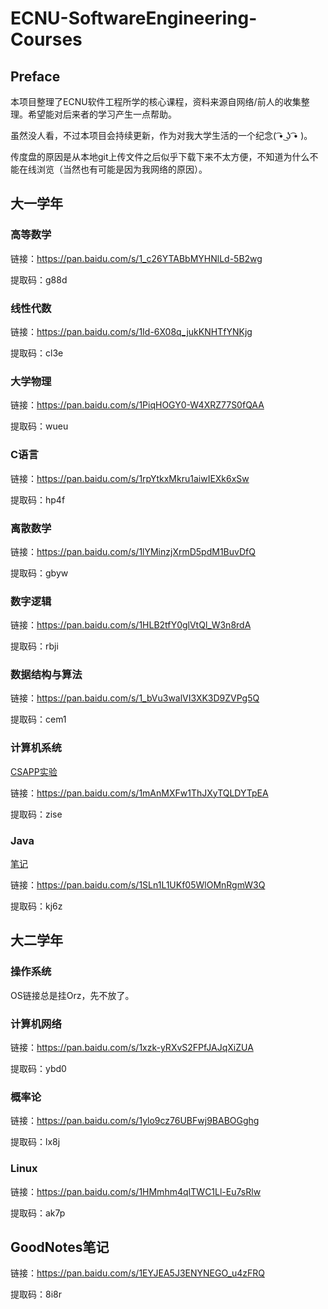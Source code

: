 # ECNU-SoftwareEngineering-Courses

## Preface
本项目整理了ECNU软件工程所学的核心课程，资料来源自网络/前人的收集整理。希望能对后来者的学习产生一点帮助。

虽然没人看，不过本项目会持续更新，作为对我大学生活的一个纪念( ͡• ͜ʖ ͡• )。

传度盘的原因是从本地git上传文件之后似乎下载下来不太方便，不知道为什么不能在线浏览（当然也有可能是因为我网络的原因）。


## 大一学年

### 高等数学
    
链接：https://pan.baidu.com/s/1_c26YTABbMYHNlLd-5B2wg 
    
提取码：g88d 

### 线性代数

链接：https://pan.baidu.com/s/1Id-6X08q_jukKNHTfYNKjg 

提取码：cl3e 

### 大学物理

链接：https://pan.baidu.com/s/1PiqHOGY0-W4XRZ77S0fQAA 

提取码：wueu 

### C语言

链接：https://pan.baidu.com/s/1rpYtkxMkru1aiwIEXk6xSw 

提取码：hp4f 

### 离散数学

链接：https://pan.baidu.com/s/1lYMinzjXrmD5pdM1BuvDfQ 

提取码：gbyw 

### 数字逻辑

链接：https://pan.baidu.com/s/1HLB2tfY0glVtQl_W3n8rdA 

提取码：rbji 

### 数据结构与算法

链接：https://pan.baidu.com/s/1_bVu3walVI3XK3D9ZVPg5Q 

提取码：cem1 

### 计算机系统

[CSAPP实验](https://blog.csdn.net/dwenking/category_9898908.html)

链接：https://pan.baidu.com/s/1mAnMXFw1ThJXyTQLDYTpEA 

提取码：zise 

### Java
    
[笔记](https://blog.csdn.net/dwenking/category_10189892.html)

链接：https://pan.baidu.com/s/1SLn1L1UKf05WlOMnRgmW3Q 

提取码：kj6z 

## 大二学年

### 操作系统

OS链接总是挂Orz，先不放了。

### 计算机网络

链接：https://pan.baidu.com/s/1xzk-yRXvS2FPfJAJqXiZUA 

提取码：ybd0 

### 概率论

链接：https://pan.baidu.com/s/1ylo9cz76UBFwj9BABOGghg 

提取码：lx8j 

### Linux

链接：https://pan.baidu.com/s/1HMmhm4qITWC1Ll-Eu7sRlw 

提取码：ak7p 

## GoodNotes笔记

链接：https://pan.baidu.com/s/1EYJEA5J3ENYNEGO_u4zFRQ 

提取码：8i8r 
